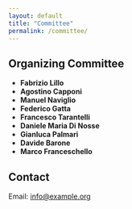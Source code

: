 ```yaml
---
layout: default
title: "Committee"
permalink: /committee/
---
```


<h2 class="section-title">Organizing Committee</h2>
<ul>
  <li><strong>Fabrizio Lillo</strong> </li>
  <li><strong>Agostino Capponi</strong> </li>
  <li><strong>Manuel Naviglio</strong> </li>
  <li><strong>Federico Gatta</strong> </li>
  <li><strong>Francesco Tarantelli</strong> </li>
  <li><strong>Daniele Maria Di Nosse</strong> </li>
  <li><strong>Gianluca Palmari</strong> </li>
  <li><strong>Davide Barone</strong> </li>
  <li><strong>Marco Franceschello</strong> </li>
</ul>

<!-- <h2 class="section-title">Scientific Committee</h2>
<ul>
  <li>TBD</li>
  <li>TBD</li>
  <li>TBD</li>
</ul> -->

<h2 class="section-title">Contact</h2>
<p>Email: <a href="mailto:info@example.org">info@example.org</a></p>
